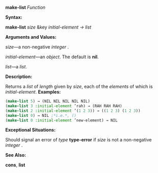 **make-list** *Function* 



**Syntax:** 



**make-list** *size* &amp;key *initial-element → list* 



**Arguments and Values:** 



*size*—a non-negative *integer* . 



*initial-element*—an *object*. The default is **nil**. 



*list*—a *list*. 



**Description:** 



Returns a *list* of *length* given by *size*, each of the *elements* of which is *initial-element*. **Examples:**
```lisp
(make-list 5) → (NIL NIL NIL NIL NIL) 
(make-list 3 :initial-element ’rah) → (RAH RAH RAH) 
(make-list 2 :initial-element ’(1 2 3)) → ((1 2 3) (1 2 3)) 
(make-list 0) → NIL ;*i.e.*, () 
(make-list 0 :initial-element ’new-element) → NIL 
```
**Exceptional Situations:** 



Should signal an error of *type* **type-error** if *size* is not a non-negative *integer* . 



**See Also:** 



**cons**, **list** 



